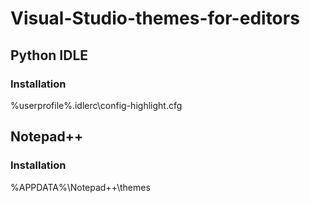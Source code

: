# Visual-Studio-themes-for-editors

## Python IDLE

### Installation
%userprofile%.idlerc\config-highlight.cfg

## Notepad++

### Installation
%APPDATA%\Notepad++\themes

